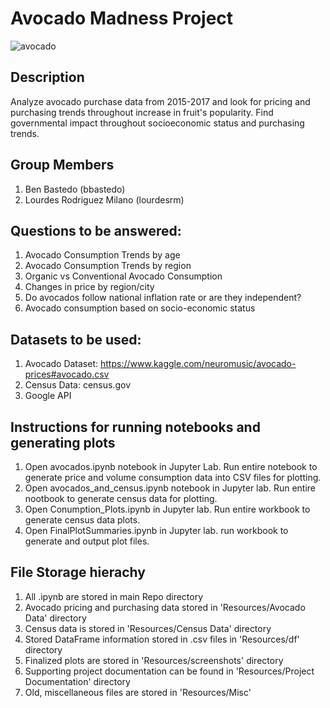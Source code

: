 # Avocado Madness Project

![avocado](https://www.plantbasednews.org/.image/t_share/MTcwNjkyMDkxOTA1NTgyMzQy/avocado.jpg)

## Description

Analyze avocado purchase data from 2015-2017 and look for pricing and purchasing trends throughout increase in fruit's popularity. Find governmental impact throughout socioeconomic status and purchasing trends.  

## Group Members 
1. Ben Bastedo (bbastedo)
2. Lourdes Rodriguez Milano (lourdesrm)

## Questions to be answered: 
1.	Avocado Consumption Trends by age 
2.	Avocado Consumption Trends by region 
3.	Organic vs Conventional Avocado Consumption
4.	Changes in price by region/city 
5.	Do avocados follow national inflation rate or are they independent? 
6.  Avocado consumption based on socio-economic status

## Datasets to be used: 
1. Avocado Dataset: https://www.kaggle.com/neuromusic/avocado-prices#avocado.csv
2. Census Data: census.gov
4. Google API

## Instructions for running notebooks and generating plots
1.	Open avocados.ipynb notebook in Jupyter Lab. Run entire notebook to generate price and volume consumption data into CSV files for plotting.
2.	Open avocados_and_census.ipynb notebook in Jupyter lab. Run entire nootbook to generate census data for plotting.
3.	Open Conumption_Plots.ipynb in Jupyter lab. Run entire workbook to generate census data plots. 
4.	Open FinalPlotSummaries.ipynb in Jupyter lab. run workbook to generate and output plot files. 

## File Storage hierachy
1.	All .ipynb are stored in main Repo directory
2.	Avocado pricing and purchasing data stored in 'Resources/Avocado Data' directory
3.	Census data is stored in 'Resources/Census Data' directory
4.	Stored DataFrame information stored in .csv files in 'Resources/df' directory
5.	Finalized plots are stored in 'Resources/screenshots' directory
6.	Supporting project documentation can be found in 'Resources/Project Documentation' directory
7.  Old, miscellaneous files are stored in 'Resources/Misc'
